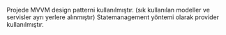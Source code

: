 Projede MVVM design patterni kullanılmıştır. (sık kullanılan modeller ve servisler ayrı yerlere alınmıştır)
Statemanagement yöntemi olarak provider kullanılmıştır.

